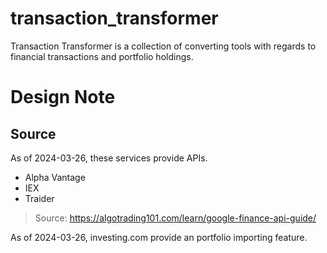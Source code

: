# transaction_transformer
Transaction Transformer is a collection of converting tools with regards to financial transactions and portfolio holdings.

# Design Note
## Source

As of 2024-03-26, these services provide APIs.

* Alpha Vantage
* IEX
* Traider

> Source: https://algotrading101.com/learn/google-finance-api-guide/

As of 2024-03-26, investing.com provide an portfolio importing feature.

